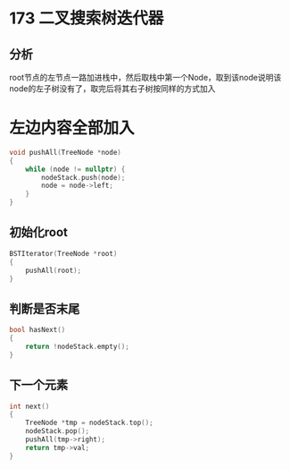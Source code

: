 # 173 二叉搜索树迭代器

## 分析

root节点的左节点一路加进栈中，然后取栈中第一个Node，取到该node说明该node的左子树没有了，取完后将其右子树按同样的方式加入

# 左边内容全部加入

```c++
void pushAll(TreeNode *node)
{
    while (node != nullptr) {
        nodeStack.push(node);
        node = node->left;
    }
}
```

## 初始化root

```c++
BSTIterator(TreeNode *root)
{
    pushAll(root);
}
```

## 判断是否末尾

```cpp
bool hasNext()
{
    return !nodeStack.empty();
}
```

## 下一个元素

```cpp
int next()
{
    TreeNode *tmp = nodeStack.top();
    nodeStack.pop();
    pushAll(tmp->right);
    return tmp->val;
}
```

